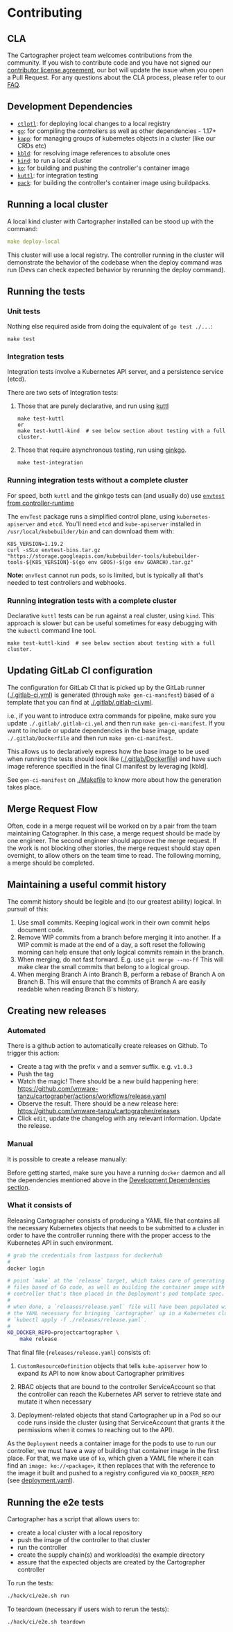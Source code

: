 # Contributing

## CLA

The Cartographer project team welcomes contributions from the community. If you wish to contribute code and you have not signed our [contributor license agreement](https://cla.vmware.com/cla/1/preview), our bot will update the issue when you open a Pull Request. For any questions about the CLA process, please refer to our [FAQ](https://cla.vmware.com/faq).

## Development Dependencies

- [`ctlptl`]: for deploying local changes to a local registry
- [`go`]: for compiling the controllers as well as other dependencies - 1.17+
- [`kapp`]: for managing groups of kubernetes objects in a cluster (like our CRDs etc)
- [`kbld`]: for resolving image references to absolute ones
- [`kind`]: to run a local cluster
- [`ko`]: for building and pushing the controller's container image
- [`kuttl`]: for integration testing
- [`pack`]: for building the controller's container image using buildpacks.

[`ctlptl`]: https://github.com/tilt-dev/ctlptl
[`go`]: https://golang.org/dl/
[`kapp`]: https://github.com/vmware-tanzu/carvel-kapp
[`kbld`]: https://github.com/vmware-tanzu/carvel-kbld
[`kind`]: https://kind.sigs.k8s.io/docs/user/quick-start/
[`ko`]: https://github.com/google/ko
[`kuttl`]: https://github.com/kudobuilder/kuttl
[`pack`]: https://github.com/buildpacks/pack
[`ytt`]: https://github.com/vmware-tanzu/carvel-ytt

## Running a local cluster
A local kind cluster with Cartographer installed can be stood up with the command:
```yaml
make deploy-local
```

This cluster will use a local registry. The controller running in the cluster will
demonstrate the behavior of the codebase when the deploy command was run (Devs can
check expected behavior by rerunning the deploy command).

## Running the tests

### Unit tests

Nothing else required aside from doing the equivalent of `go test ./...`:

```
make test
```

### Integration tests

Integration tests involve a Kubernetes API server, and a persistence service (etcd).

There are two sets of Integration tests:
1. Those that are purely declarative, and run using [kuttl](https://github.com/kudobuilder/kuttl)
   ```
   make test-kuttl
   or
   make test-kuttl-kind  # see below section about testing with a full cluster.
   ```
   
2. Those that require asynchronous testing, run using [ginkgo](https://onsi.github.io/ginkgo/). 
   ```
   make test-integration
   ```

### Running integration tests without a complete cluster

For speed, both `kuttl` and the ginkgo tests can (and usually do) use 
[`envtest` from controller-runtime](https://pkg.go.dev/sigs.k8s.io/controller-runtime/pkg/envtest)

The `envTest` package runs a simplified control plane, using `kubernetes-apiserver` and `etcd`. You'll need `etcd` 
and `kube-apiserver` installed in `/usr/local/kubebuilder/bin`
and can download them with:

```
K8S_VERSION=1.19.2
curl -sSLo envtest-bins.tar.gz "https://storage.googleapis.com/kubebuilder-tools/kubebuilder-tools-${K8S_VERSION}-$(go env GOOS)-$(go env GOARCH).tar.gz"
```

**Note:** `envTest` cannot run pods, so is limited, but is typically all that's needed to test controllers and webhooks.

### Running integration tests with a complete cluster

Declarative `kuttl` tests can be run against a real cluster, using `kind`. This approach is slower but can be useful 
sometimes for easy debugging with the `kubectl` command line tool.
```
make test-kuttl-kind  # see below section about testing with a full cluster.
```

## Updating GitLab CI configuration

The configuration for GitLab CI that is picked up by the GitLab runner
([./.gitlab-ci.yml](./.gitlab-ci.yml)) is generated (through `make
gen-ci-manifest`) based of a template that you can find at
[./.gitlab/.gitlab-ci.yml](./.gitlab/.gitlab-ci.yml).

i.e., if you want to introduce extra commands for pipeline, make sure you
update `./.gitlab/.gitlab-ci.yml` and then run `make gen-ci-manifest`. If you
want to include or update dependencies in the base image, update
`./.gitlab/Dockerfile` and then run `make gen-ci-manifest`.

This allows us to declaratively express how the base image to be used when
running the tests should look like
([./.gitlab/Dockerfile](./.gitlab/Dockerfile)) and have such image reference
specified in the final CI manifest by leveraging [kbld].

See `gen-ci-manifest` on [./Makefile](./Makefile) to know more about how the
generation takes place.


## Merge Request Flow

Often, code in a merge request will be worked on by a pair from the team maintaining Catographer.
In this case, a merge request should be made by one engineer. The second engineer should approve
the merge request. If the work is not blocking other stories, the merge request should stay open
overnight, to allow others on the team time to read. The following morning, a merge should be
completed.

## Maintaining a useful commit history

The commit history should be legible and (to our greatest ability) logical. In pursuit of this:

1. Use small commits. Keeping logical work in their own commit helps document code.
1. Remove WIP commits from a branch before merging it into another. If a WIP commit is made at the
end of a day, a soft reset the following morning can help ensure that only logical commits remain
in the branch.
1. When merging, do not fast forward. E.g. use `git merge --no-ff` This will make clear the small
commits that belong to a logical group.
1. When merging Branch A into Branch B, perform a rebase of Branch A on Branch B. This will
ensure that the commits of Branch A are easily readable when reading Branch B's history.


## Creating new releases

### Automated
There is a github action to automatically create releases on Github. To trigger this action:
- Create a tag with the prefix `v` and a semver suffix. e.g. `v1.0.3`
- Push the tag
- Watch the magic! There should be a new build happening here: https://github.com/vmware-tanzu/cartographer/actions/workflows/release.yaml
- Observe the result. There should be a new release here: https://github.com/vmware-tanzu/cartographer/releases
- Click `edit`, update the changelog with any relevant information. Update the release.

### Manual
It is possible to create a release manually:

Before getting started, make sure you have a running `docker` daemon and all
the dependencies mentioned above in the [Development Dependencies
section](#development-dependencies).


### What it consists of

Releasing Cartographer consists of producing a YAML file that contains all the
necessary Kubernetes objects that needs to be submitted to a cluster in order
to have the controller running there with the proper access to the Kubernetes
API in such environment.


```bash
# grab the credentials from lastpass for dockerhub
#
docker login

# point `make` at the `release` target, which takes care of generating any YAML
# files based of Go code, as well as building the container image with the
# controller that's then placed in the Deployment's pod template spec.
#
# when done, a `releases/release.yaml` file will have been populated with all
# the YAML necessary for bringing `cartographer` up in a Kubernetes cluster via
# `kubectl apply -f ./releases/release.yaml`.
#
KO_DOCKER_REPO=projectcartographer \
	make release
```

That final file (`releases/release.yaml`) consists of:

1. `CustomResourceDefinition` objects that tells `kube-apiserver` how to expand
   its API to now know about Cartographer primitives

1. RBAC objects that are bound to the controller ServiceAccount so that the
   controller can reach the Kubernetes API server to retrieve state and mutate
   it when necessary

1. Deployment-related objects that stand Cartographer up in a Pod so our code runs
   inside the cluster (using that ServiceAccount that grants it the permissions
   when it comes to reaching out to the API).

As the `Deployment` needs a container image for the pods to use to run our
controller, we must have a way of building that container image in the first
place. For that, we make use of `ko`, which given a YAML file where it can find
an `image: ko://<package>`, it then replaces that with the reference to the
image it built and pushed to a registry configured via `KO_DOCKER_REPO` (see
[deployment.yaml](./config/manager/deployment.yaml)). 

## Running the e2e tests

Cartographer has a  script that allows users to:
   - create a local cluster with a local repository
   - push the image of the controller to that cluster
   - run the controller
   - create the supply chain(s) and workload(s) the example directory
   - assure that the expected objects are created by the Cartographer controller

To run the tests:
```bash
./hack/ci/e2e.sh run
```
To teardown (necessary if users wish to rerun the tests):
```bash
./hack/ci/e2e.sh teardown
```
